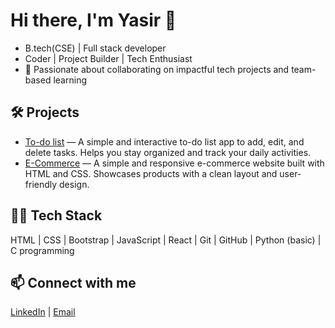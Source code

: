 # Hi there, I'm Yasir 👋

- B.tech(CSE) | Full stack developer
- Coder | Project Builder | Tech Enthusiast
- 🌱 Passionate about collaborating on impactful tech projects and team-based learning

## 🛠 Projects

- [To-do list](https://yasir-khan29.github.io/To-do-list/) — A simple and interactive to-do list app to add, edit, and delete tasks. Helps you stay organized and track your daily activities.
- [E-Commerce](https://yasir-khan29.github.io/E-commerce/) — A simple and responsive e-commerce website built with HTML and CSS. Showcases products with a clean layout and user-friendly design.

## 🧑‍💻 Tech Stack

HTML | CSS | Bootstrap | JavaScript | React | Git | GitHub | Python (basic) | C programming

## 📫 Connect with me

[LinkedIn](https://www.linkedin.com/in/yasir-khan-08a9682a2?utm_source=share&utm_campaign=share_via&utm_content=profile&utm_medium=android_app) | [Email](armaankhan92786@email.com)
